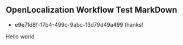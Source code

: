 ## OpenLocalization Workflow Test MarkDown
* e9e7fd8f-17b4-499c-9abc-13d79d49a499 
thanks!

Hello world